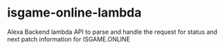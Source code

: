 # isgame-online-lambda
Alexa Backend lambda API to parse and handle the request for status and next patch information for ISGAME.ONLINE

